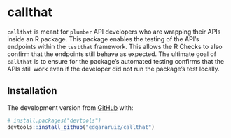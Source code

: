 
<!-- README.md is generated from README.Rmd. Please edit that file -->

# callthat

<!-- badges: start -->
<!-- badges: end -->

`callthat` is meant for `plumber` API developers who are wrapping their
APIs inside an R package. This package enables the testing of the API’s
endpoints within the `testthat` framework. This allows the R Checks to
also confirm that the endpoints still behave as expected. The ultimate
goal of `callthat` is to ensure for the package’s automated testing
confirms that the APIs still work even if the developer did not run the
package’s test locally.

## Installation

The development version from [GitHub](https://github.com/) with:

``` r
# install.packages("devtools")
devtools::install_github("edgararuiz/callthat")
```

